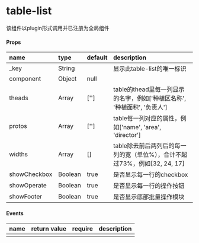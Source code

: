 # table-list

该组件以plugin形式调用并已注册为全局组件

#### Props

| name | type | default | description |
| :--- | :--- | :--- | :--- |
| \_key | String |  | 显示此table-list的唯一标识 |
| component | Object | null |  |
| theads | Array | \[''\] | table的thead里每一列显示的名字，例如\['种植区名称', '种植面积', '负责人'\] |
| protos | Array | \[''\] | table每一列对应的属性，例如\['name', 'area', 'director'\] |
| widths | Array | \[\] | table除去前后两列后的每一列的宽（单位%），合计不超过73%，例如\[32, 24, 17\] |
| showCheckbox | Boolean | true | 是否显示每一行的checkbox |
| showOperate | Boolean | true | 是否显示每一行的操作按钮 |
| showFooter | Boolean | true | 是否显示底部批量操作模块 |

#### Events

| name | return value | require | description |
| :--- | :--- | :--- | :--- |
|  |  |  |  |



